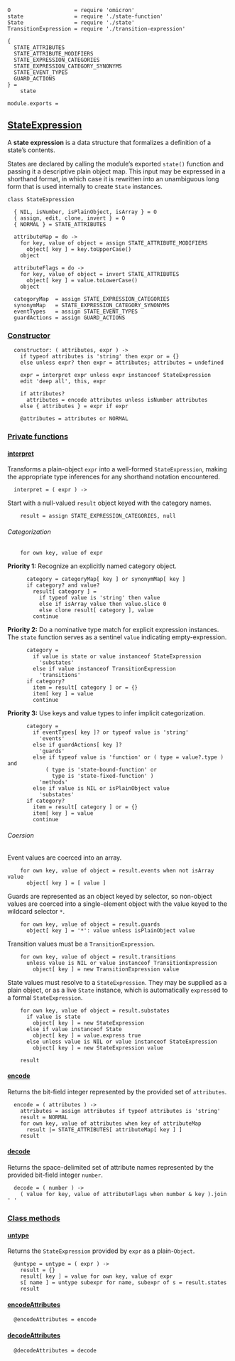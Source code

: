     O                    = require 'omicron'
    state                = require './state-function'
    State                = require './state'
    TransitionExpression = require './transition-expression'

    {
      STATE_ATTRIBUTES
      STATE_ATTRIBUTE_MODIFIERS
      STATE_EXPRESSION_CATEGORIES
      STATE_EXPRESSION_CATEGORY_SYNONYMS
      STATE_EVENT_TYPES
      GUARD_ACTIONS
    } =
        state

    module.exports =



## [StateExpression](#state-expression)

A **state expression** is a data structure that formalizes a definition of
a state’s contents.

States are declared by calling the module’s exported `state()` function and
passing it a descriptive plain object map. This input may be expressed in a
shorthand format, in which case it is rewritten into an unambiguous long form
that is used internally to create `State` instances.

    class StateExpression

      { NIL, isNumber, isPlainObject, isArray } = O
      { assign, edit, clone, invert } = O
      { NORMAL } = STATE_ATTRIBUTES

      attributeMap = do ->
        for key, value of object = assign STATE_ATTRIBUTE_MODIFIERS
          object[ key ] = key.toUpperCase()
        object

      attributeFlags = do ->
        for key, value of object = invert STATE_ATTRIBUTES
          object[ key ] = value.toLowerCase()
        object

      categoryMap  = assign STATE_EXPRESSION_CATEGORIES
      synonymMap   = STATE_EXPRESSION_CATEGORY_SYNONYMS
      eventTypes   = assign STATE_EVENT_TYPES
      guardActions = assign GUARD_ACTIONS


### [Constructor](#state-expression--constructor)

      constructor: ( attributes, expr ) ->
        if typeof attributes is 'string' then expr or = {}
        else unless expr? then expr = attributes; attributes = undefined

        expr = interpret expr unless expr instanceof StateExpression
        edit 'deep all', this, expr

        if attributes?
          attributes = encode attributes unless isNumber attributes
        else { attributes } = expr if expr

        @attributes = attributes or NORMAL



### [Private functions](#state-expression--private)


#### [interpret](#state-expression--private--interpret)

Transforms a plain-object `expr` into a well-formed `StateExpression`, making
the appropriate type inferences for any shorthand notation encountered.

      interpret = ( expr ) ->

Start with a null-valued `result` object keyed with the category names.

        result = assign STATE_EXPRESSION_CATEGORIES, null

###### Categorization

        for own key, value of expr

**Priority 1:** Recognize an explicitly named category object.

          category = categoryMap[ key ] or synonymMap[ key ]
          if category? and value?
            result[ category ] =
              if typeof value is 'string' then value
              else if isArray value then value.slice 0
              else clone result[ category ], value
            continue

**Priority 2:** Do a nominative type match for explicit expression instances.
The `state` function serves as a sentinel `value` indicating empty-expression.

          category =
            if value is state or value instanceof StateExpression
              'substates'
            else if value instanceof TransitionExpression
              'transitions'
          if category?
            item = result[ category ] or = {}
            item[ key ] = value
            continue

**Priority 3:** Use keys and value types to infer implicit categorization.

          category =
            if eventTypes[ key ]? or typeof value is 'string'
              'events'
            else if guardActions[ key ]?
              'guards'
            else if typeof value is 'function' or ( type = value?.type ) and
                ( type is 'state-bound-function' or
                  type is 'state-fixed-function' )
              'methods'
            else if value is NIL or isPlainObject value
              'substates'
          if category?
            item = result[ category ] or = {}
            item[ key ] = value
            continue

###### Coersion

Event values are coerced into an array.

        for own key, value of object = result.events when not isArray value
          object[ key ] = [ value ]

Guards are represented as an object keyed by selector, so non-object values are
coerced into a single-element object with the value keyed to the wildcard
selector `*`.

        for own key, value of object = result.guards
          object[ key ] = '*': value unless isPlainObject value

Transition values must be a `TransitionExpression`.

        for own key, value of object = result.transitions
          unless value is NIL or value instanceof TransitionExpression
            object[ key ] = new TransitionExpression value

State values must resolve to a `StateExpression`. They may be supplied as a
plain object, or as a live `State` instance, which is automatically `express`ed
to a formal `StateExpression`.

        for own key, value of object = result.substates
          if value is state
            object[ key ] = new StateExpression
          else if value instanceof State
            object[ key ] = value.express true
          else unless value is NIL or value instanceof StateExpression
            object[ key ] = new StateExpression value

        result


#### [encode](#state-expression--private--encode)

Returns the bit-field integer represented by the provided set of `attributes`.

      encode = ( attributes ) ->
        attributes = assign attributes if typeof attributes is 'string'
        result = NORMAL
        for own key, value of attributes when key of attributeMap
          result |= STATE_ATTRIBUTES[ attributeMap[ key ] ]
        result


#### [decode](#state-expression--private--decode)

Returns the space-delimited set of attribute names represented by the provided
bit-field integer `number`.

      decode = ( number ) ->
        ( value for key, value of attributeFlags when number & key ).join ' '



### [Class methods](#state-expression--class-methods)


#### [untype](#state-expression--class-methods--untype)

Returns the `StateExpression` provided by `expr` as a plain-`Object`.

      @untype = untype = ( expr ) ->
        result = {}
        result[ key ] = value for own key, value of expr
        s[ name ] = untype subexpr for name, subexpr of s = result.states
        result


#### [encodeAttributes](#state-expression--class-methods--encode-attributes)

      @encodeAttributes = encode


#### [decodeAttributes](#state-expression--class-methods--decode-attributes)

      @decodeAttributes = decode
